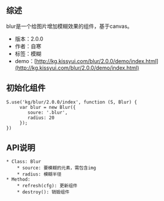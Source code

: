 ## 综述

blur是一个给图片增加模糊效果的组件，基于canvas。

* 版本：2.0.0
* 作者：自寒
* 标签：模糊
* demo：[http://kg.kissyui.com/blur/2.0.0/demo/index.html](http://kg.kissyui.com/blur/2.0.0/demo/index.html)

## 初始化组件

    S.use('kg/blur/2.0.0/index', function (S, Blur) {
         var blur = new Blur({
			soure: '.blur',
			radius: 20
         });
    })

## API说明

	* Class: Blur
		* source: 要模糊的元素，需包含img
		* radius: 模糊半径
	* Method:
		* refresh(cfg): 更新组件
		* destroy(): 销毁组件